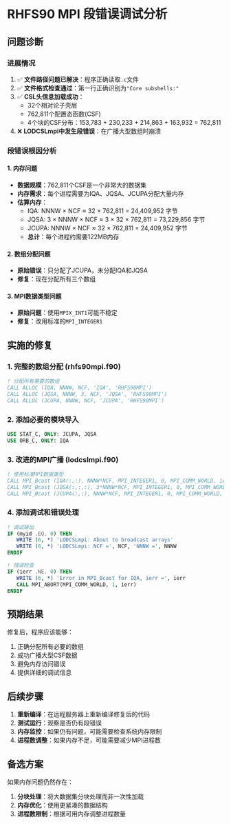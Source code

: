 # RHFS90 MPI 段错误调试分析

## 问题诊断

### 进展情况
1. ✅ **文件路径问题已解决**：程序正确读取`.c`文件
2. ✅ **文件格式检查通过**：第一行正确识别为`"Core subshells:"`
3. ✅ **CSL头信息加载成功**：
   - 32个相对论子壳层
   - 762,811个配置态函数(CSF)
   - 4个块的CSF分布：153,783 + 230,233 + 214,863 + 163,932 = 762,811
4. ❌ **LODCSLmpi中发生段错误**：在广播大型数组时崩溃

### 段错误根因分析

#### 1. 内存问题
- **数据规模**：762,811个CSF是一个非常大的数据集
- **内存需求**：每个进程需要为IQA、JQSA、JCUPA分配大量内存
- **估算内存**：
  - IQA: NNNW × NCF ≈ 32 × 762,811 = 24,409,952 字节
  - JQSA: 3 × NNNW × NCF ≈ 3 × 32 × 762,811 = 73,229,856 字节  
  - JCUPA: NNNW × NCF ≈ 32 × 762,811 = 24,409,952 字节
  - **总计**：每个进程约需要122MB内存

#### 2. 数组分配问题
- **原始错误**：只分配了JCUPA，未分配IQA和JQSA
- **修复**：现在分配所有三个数组

#### 3. MPI数据类型问题
- **原始问题**：使用`MPIX_INT1`可能不稳定
- **修复**：改用标准的`MPI_INTEGER1`

## 实施的修复

### 1. 完整的数组分配 (rhfs90mpi.f90)
```fortran
! 分配所有需要的数组
CALL ALLOC (IQA, NNNW, NCF, 'IQA', 'RHFS90MPI')
CALL ALLOC (JQSA, NNNW, 3, NCF, 'JQSA', 'RHFS90MPI')
CALL ALLOC (JCUPA, NNNW, NCF, 'JCUPA', 'RHFS90MPI')
```

### 2. 添加必要的模块导入
```fortran
USE STAT_C, ONLY: JCUPA, JQSA
USE ORB_C, ONLY: IQA
```

### 3. 改进的MPI广播 (lodcslmpi.f90)
```fortran
! 使用标准MPI数据类型
CALL MPI_Bcast (IQA(:,:), NNNW*NCF, MPI_INTEGER1, 0, MPI_COMM_WORLD, ierr)
CALL MPI_Bcast (JQSA(:,:,:), 3*NNNW*NCF, MPI_INTEGER1, 0, MPI_COMM_WORLD, ierr)
CALL MPI_Bcast (JCUPA(:,:), NNNW*NCF, MPI_INTEGER1, 0, MPI_COMM_WORLD, ierr)
```

### 4. 添加调试和错误处理
```fortran
! 调试输出
IF (myid .EQ. 0) THEN
   WRITE (6, *) 'LODCSLmpi: About to broadcast arrays'
   WRITE (6, *) 'LODCSLmpi: NCF =', NCF, 'NNNW =', NNNW
ENDIF

! 错误检查
IF (ierr .NE. 0) THEN
   WRITE (6, *) 'Error in MPI_Bcast for IQA, ierr =', ierr
   CALL MPI_ABORT(MPI_COMM_WORLD, 1, ierr)
ENDIF
```

## 预期结果

修复后，程序应该能够：
1. 正确分配所有必要的数组
2. 成功广播大型CSF数据
3. 避免内存访问错误
4. 提供详细的调试信息

## 后续步骤

1. **重新编译**：在远程服务器上重新编译修复后的代码
2. **测试运行**：观察是否仍有段错误
3. **内存监控**：如果仍有问题，可能需要检查系统内存限制
4. **进程数调整**：如果内存不足，可能需要减少MPI进程数

## 备选方案

如果内存问题仍然存在：
1. **分块处理**：将大数据集分块处理而非一次性加载
2. **内存优化**：使用更紧凑的数据结构
3. **进程数限制**：根据可用内存调整进程数量